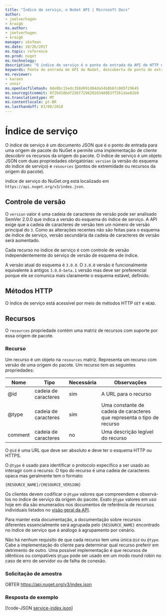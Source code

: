 ```yaml
---
title: "Índice de serviço, o NuGet API | Microsoft Docs"
author:
- joelverhagen
- kraigb
ms.author:
- joelverhagen
- kraigb
manager: skofman
ms.date: 10/26/2017
ms.topic: reference
ms.prod: nuget
ms.technology: 
description: "O índice de serviço é o ponto de entrada da API de HTTP do NuGet e enumera os recursos do servidor."
keywords: Ponto de entrada de API do NuGet, descoberta de ponto de extremidade NuGetA PI
ms.reviewer:
- karann
- unnir
ms.openlocfilehash: 8de0bc15edc358d091d84da54b8b67c085f29645
ms.sourcegitcommit: 8f26d10bdf256f72962010348083ff261dae81b9
ms.translationtype: MT
ms.contentlocale: pt-BR
ms.lasthandoff: 03/08/2018
---
```

# <a name="service-index"></a>Índice de serviço

O índice de serviço é um documento JSON que é o ponto de entrada para uma origem de pacote do NuGet e permite uma implementação de cliente descobrir os recursos da origem do pacote. O índice de serviço é um objeto JSON com duas propriedades obrigatórias: `version` (a versão do esquema do índice de serviço) e `resources` (pontos de extremidade ou recursos da origem do pacote).

índice de serviço do NuGet.org está localizado em `https://api.nuget.org/v3/index.json`.

## <a name="versioning"></a>Controle de versão

O `version` valor é uma cadeia de caracteres de versão pode ser analisado SemVer 2.0.0 que indica a versão do esquema do índice de serviço. A API exige que a cadeia de caracteres de versão tem um número de versão principal do `3`. Como as alterações recentes não são feitas para o esquema de índice de serviço, versão secundária da cadeia de caracteres de versão será aumentado.

Cada recurso no índice de serviço é com controle de versão independentemente do serviço de versão de esquema de índice.

A versão atual do esquema é `3.0.0`. O `3.0.0` versão é funcionalmente equivalente à antigos `3.0.0-beta.1` versão mas deve ser preferencial porque ele se comunica mais claramente o esquema estável, definido.

## <a name="http-methods"></a>Métodos HTTP

O índice de serviço está acessível por meio de métodos HTTP `GET` e `HEAD`.

## <a name="resources"></a>Recursos

O `resources` propriedade contém uma matriz de recursos com suporte por essa origem de pacote.

### <a name="resource"></a>Recurso

Um recurso é um objeto na `resources` matriz. Representa um recurso com versão de uma origem do pacote. Um recurso tem as seguintes propriedades:

Nome          | Tipo   | Necessária | Observações
------------- | ------ | -------- | -----
@id           | cadeia de caracteres | sim      | A URL para o recurso
@type         | cadeia de caracteres | sim      | Uma constante de cadeia de caracteres que representa o tipo de recurso
comment       | cadeia de caracteres | no       | Uma descrição legível do recurso

O `@id` é uma URL que deve ser absoluto e deve ter o esquema HTTP ou HTTPS.

O `@type` é usado para identificar o protocolo específico a ser usado ao interagir com o recurso. O tipo do recurso é uma cadeia de caracteres opaca mas geralmente tem o formato:

    {RESOURCE_NAME}/{RESOURCE_VERSION}

Os clientes devem codificar o `@type` valores que compreendem e observá-los no índice de serviço da origem do pacote. Exato `@type` valores em uso hoje em dia são enumerados nos documentos de referência de recursos individuais listados no [visão geral da API](overview.md#resources-and-schema).

Para manter esta documentação, a documentação sobre recursos diferentes essencialmente será agrupada pelo `{RESOURCE_NAME}` encontrado no índice de serviço que é análogo à agrupamento por cenário. 

Não há nenhum requisito de que cada recurso tem uma única `@id` ou `@type`. Cabe a implementação do cliente para determinar qual recurso preferir em detrimento de outro. Uma possível implementação é que recursos de idênticos ou compatíveis `@type` pode ser usado em um modo round robin no caso de erro de servidor ou de falha de conexão.

### <a name="sample-request"></a>Solicitação de amostra

OBTER https://api.nuget.org/v3/index.json

### <a name="sample-response"></a>Resposta de exemplo

[!code-JSON [service-index.json](./_data/service-index.json)]
